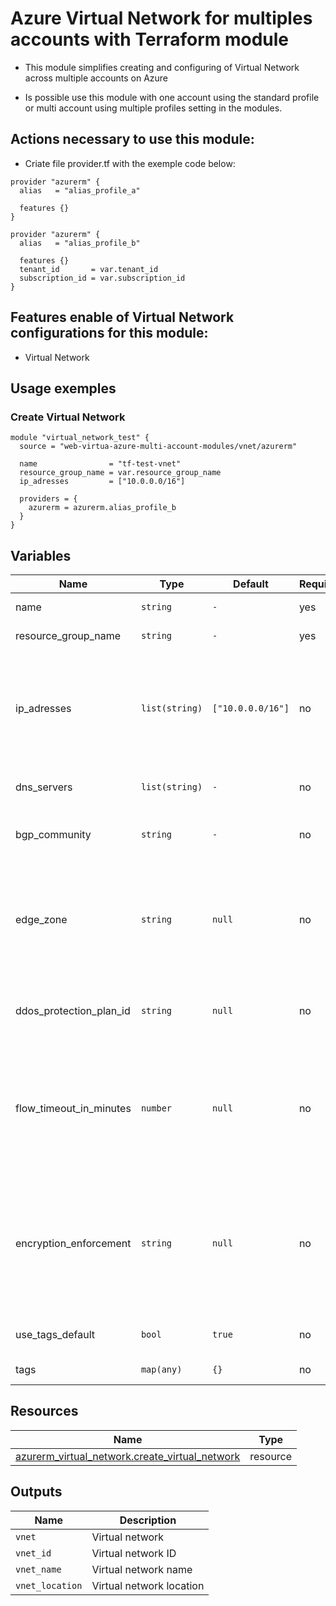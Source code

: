 # Azure Virtual Network for multiples accounts with Terraform module
* This module simplifies creating and configuring of Virtual Network across multiple accounts on Azure

* Is possible use this module with one account using the standard profile or multi account using multiple profiles setting in the modules.

## Actions necessary to use this module:

* Criate file provider.tf with the exemple code below:
```hcl
provider "azurerm" {
  alias   = "alias_profile_a"

  features {}
}

provider "azurerm" {
  alias   = "alias_profile_b"

  features {}
  tenant_id       = var.tenant_id
  subscription_id = var.subscription_id
}
```


## Features enable of Virtual Network configurations for this module:

- Virtual Network

## Usage exemples


### Create Virtual Network

```hcl
module "virtual_network_test" {
  source = "web-virtua-azure-multi-account-modules/vnet/azurerm"

  name                = "tf-test-vnet"
  resource_group_name = var.resource_group_name
  ip_adresses         = ["10.0.0.0/16"]

  providers = {
    azurerm = azurerm.alias_profile_b
  }
}
```

## Variables

| Name | Type | Default | Required | Description | Options |
|------|-------------|------|---------|:--------:|:--------|
| name | `string` | `-` | yes | Resource group name | `-` |
| resource_group_name | `string` | `-` | yes | Resource group name | `-` |
| ip_adresses | `list(string)` | `["10.0.0.0/16"]` | no | The list of address spaces or ip adresses used by the virtual network, it looks like the CIDR BLOCK, but to many IPs, default is 10.0.0.0/16 | `-` |
| dns_servers | `list(string)` | `-` | no | List of IP addresses of DNS servers | `-` |
| bgp_community | `string` | `-` | no | The BGP community attribute in format <as-number>:<community-value> | `-` |
| edge_zone | `string` | `null` | no | Specifies the Edge Zone within the Azure Region where this Virtual Network should exist. Changing this forces a new Virtual Network to be created | `-` |
| ddos_protection_plan_id | `string` | `null` | no | If defined will be attached this DDOs protection plan in virtual network ID | `-` |
| flow_timeout_in_minutes | `number` | `null` | no | The flow timeout in minutes for the Virtual Network, which is used to enable connection tracking for intra-VM flows. Possible values are between 4 and 30 minutes | `-` |
| encryption_enforcement | `string` | `null` | no | Specifies if the encrypted Virtual Network allows VM that does not support encryption. Possible values are DropUnencrypted and AllowUnencrypted | `*`AllowUnencrypted <br> `*`DropUnencrypted |
| use_tags_default | `bool` | `true` | no | If true will be use the tags default to resources | `*`false <br> `*`true |
| tags | `map(any)` | `{}` | no | Tags to virtual network | `-` |


## Resources

| Name | Type |
|------|------|
| [azurerm_virtual_network.create_virtual_network](https://registry.terraform.io/providers/hashicorp/azurerm/latest/docs/resources/virtual_network) | resource |

## Outputs

| Name | Description |
|------|-------------|
| `vnet` | Virtual network |
| `vnet_id` | Virtual network ID |
| `vnet_name` | Virtual network name |
| `vnet_location` | Virtual network location |
